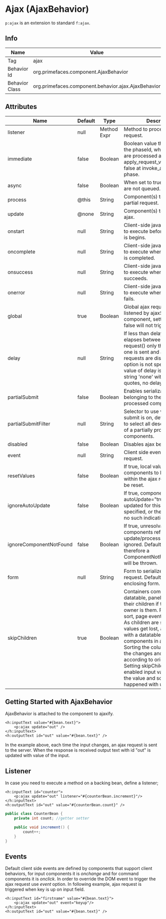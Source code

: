# Ajax (AjaxBehavior)

`p:ajax` is an extension to standard `f:ajax`.

## Info

| Name | Value |
| --- | --- |
| Tag | ajax |
| Behavior Id | org.primefaces.component.AjaxBehavior |
| Behavior Class | org.primefaces.component.behavior.ajax.AjaxBehavior |

## Attributes

| Name | Default | Type | Description |
| --- | --- | --- | --- |
| listener | null | Method Expr | Method to process in partial request. |
| immediate | false | Boolean | Boolean value that determines the phaseId, when true actions are processed at apply_request_values, when false at invoke_application phase. |
| async | false | Boolean | When set to true, ajax requests are not queued. |
| process | @this | String | Component(s) to process in partial request. |
| update | @none | String | Component(s) to update with ajax. |
| onstart | null | String | Client-side javascript callback to execute before ajax request is begins. |
| oncomplete | null | String | Client-side javascript callback to execute when ajax request is completed. |
| onsuccess | null | String | Client-side javascript callback to execute when ajax request succeeds. |
| onerror | null | String | Client-side javascript callback to execute when ajax request fails. |
| global | true | Boolean | Global ajax requests are listened by ajaxStatus component, setting global to false will not trigger ajaxStatus. |
| delay | null | String | If less than delay milliseconds elapses between calls to request() only the most recent one is sent and all other requests are discarded. If this option is not specified, or if the value of delay is the literal string 'none' without the quotes, no delay is used. |
| partialSubmit | false | Boolean | Enables serialization of values belonging to the partially processed components only. |
| partialSubmitFilter | null | String | Selector to use when partial submit is on, default is ":input" to select all descendant inputs of a partially processed components. |
| disabled | false | Boolean | Disables ajax behavior. |
| event | null | String | Client side event to trigger ajax request. |
| resetValues | false | Boolean | If true, local values of input components to be updated within the ajax request would be reset. |
| ignoreAutoUpdate | false | Boolean | If true, components which autoUpdate="true" will not be updated for this request. If not specified, or the value is false, no such indication is made. |
| ignoreComponentNotFound | false | Boolean | If true, unresolvable components referenced in the update/process attribute are ignored. Default is 'false' and therefore a ComponentNotFoundException will be thrown. |
| form | null | String | Form to serialize for an ajax request. Default is the enclosing form. |
| skipChildren | true | Boolean | Containers components like, datatable, panel, tabview skip their children if the request owner is them. For example, sort, page event of a datatable. As children are skipped, input values get lost, assume a case with a datatable and inputs components in a column. Sorting the column discards the changes and data is sorted according to original value. Setting skipChildren to false, enabled input values to update the value and sorting to be happened with user values. |


## Getting Started with AjaxBehavior
AjaxBehavior is attached to the component to ajaxify.

```xhtml
<h:inputText value="#{bean.text}">
    <p:ajax update="out" />
</h:inputText>
<h:outputText id="out" value="#{bean.text}" />
```
In the example above, each time the input changes, an ajax request is sent to the server. When the
response is received output text with id "out" is updated with value of the input.

## Listener
In case you need to execute a method on a backing bean, define a listener;

```xhtml
<h:inputText id="counter">
    <p:ajax update="out" listener="#{counterBean.increment}"/>
</h:inputText>
<h:outputText id="out" value="#{counterBean.count}" />
```

```java
public class CounterBean {
    private int count; //getter setter

    public void increment() {
        count++;
    }
}
```

## Events
Default client side events are defined by components that support client behaviors, for input
components it is _onchange_ and for command components it is _onclick_. In order to override the DOM
event to trigger the ajax request use _event_ option. In following example, ajax request is triggered
when key is up on input field.

```xhtml
<h:inputText id="firstname" value="#{bean.text}">
    <p:ajax update="out" event="keyup"/>
</h:inputText>
<h:outputText id="out" value="#{bean.text}" />
```